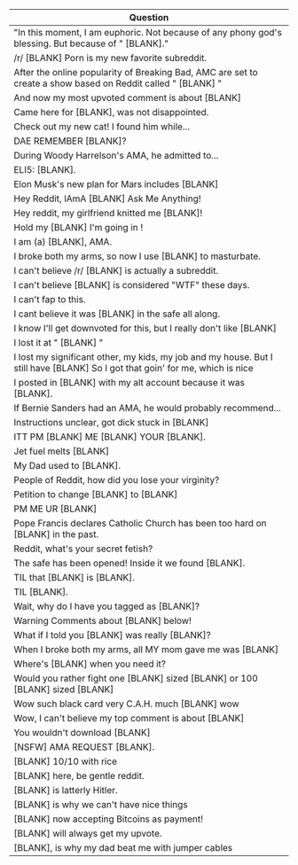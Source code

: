 Question |
--- |
"In this moment, I am euphoric. Not because of any phony god's blessing. But because of " [BLANK]." |
/r/ [BLANK] Porn is my new favorite subreddit. |
After the online popularity of Breaking Bad, AMC are set to create a show based on Reddit called " [BLANK] " |
And now my most upvoted comment is about [BLANK] |
Came here for [BLANK], was not disappointed. |
Check out my new cat! I found him while... |
DAE REMEMBER [BLANK]? |
During Woody Harrelson's AMA, he admitted to... |
ELI5: [BLANK]. |
Elon Musk's new plan for Mars includes [BLANK] |
Hey Reddit, lAmA [BLANK] Ask Me Anything! |
Hey reddit, my girlfriend knitted me [BLANK]! |
Hold my [BLANK] I'm going in ! |
I am (a) [BLANK], AMA. |
I broke both my arms, so now I use [BLANK] to masturbate. |
I can't believe /r/ [BLANK] is actually a subreddit. |
I can't believe [BLANK] is considered "WTF" these days. |
I can't fap to this. |
I cant believe it was [BLANK] in the safe all along. |
I know I'll get downvoted for this, but I really don't like [BLANK] |
I lost it at " [BLANK] " |
I lost my significant other, my kids, my job and my house. But I still have [BLANK] So I got that goin' for me, which is nice |
I posted in [BLANK] with my alt account because it was [BLANK]. |
If Bernie Sanders had an AMA, he would probably recommend... |
Instructions unclear, got dick stuck in [BLANK] |
ITT PM [BLANK] ME [BLANK] YOUR [BLANK]. |
Jet fuel melts [BLANK] |
My Dad used to [BLANK]. |
People of Reddit, how did you lose your virginity? |
Petition to change [BLANK] to [BLANK] |
PM ME UR [BLANK] |
Pope Francis declares Catholic Church has been too hard on [BLANK] in the past. |
Reddit, what's your secret fetish? |
The safe has been opened! Inside it we found [BLANK]. |
TIL that [BLANK] is [BLANK]. |
TIL [BLANK]. |
Wait, why do I have you tagged as [BLANK]? |
Warning Comments about [BLANK] below! |
What if I told you [BLANK] was really [BLANK]? |
When I broke both my arms, all MY mom gave me was [BLANK] |
Where's [BLANK] when you need it? |
Would you rather fight one [BLANK] sized [BLANK] or 100 [BLANK] sized [BLANK] |
Wow such black card very C.A.H. much [BLANK] wow |
Wow, I can't believe my top comment is about [BLANK] |
You wouldn't download [BLANK] |
[NSFW] AMA REQUEST [BLANK]. |
[BLANK] 10/10 with rice |
[BLANK] here, be gentle reddit. |
[BLANK] is latterly Hitler. |
[BLANK] is why we can't have nice things |
[BLANK] now accepting Bitcoins as payment! |
[BLANK] will always get my upvote. |
[BLANK], is why my dad beat me with jumper cables |
